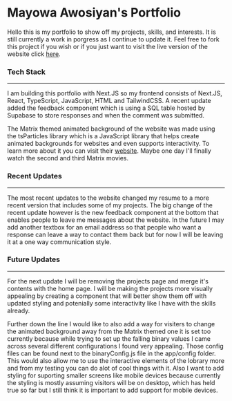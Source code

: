 # Mayowa Awosiyan's Portfolio

Hello this is my portfolio to show off my projects, skills, and interests. It is still currently a work in porgress as I continue to update it. Feel free to fork this project if you wish or if you just want to visit the live version of the website click [here](https://mayowa-awosiyan.vercel.app/).

### Tech Stack

---

I am building this portfolio with Next.JS so my frontend consists of Next.JS, React, TypeScript, JavaScript, HTML and TailwindCSS. A recent update added the feedback component which is using a SQL table hosted by Supabase to store responses and when the comment was submitted.

The Matrix themed animated background of the website was made using the tsParticles library which is a JavaScript library that helps create animated backgrounds for websites and even supports interactivity. To learn more about it you can visit their [website](https://particles.js.org/). Maybe one day I'll finally watch the second and third Matrix movies.

### Recent Updates

---

The most recent updates to the website changed my resume to a more recent version that includes some of my projects. The big change of the recent update however is the new feedback component at the bottom that enables people to leave me messages about the website. In the future I may add another textbox for an email address so that people who want a response can leave a way to contact them back but for now I will be leaving it at a one way communication style.

### Future Updates

---

For the next update I will be removing the projects page and merge it's contents with the home page. I will be making the projects more visually appealing by creating a component that will better show them off with updated styling and potenially some interactivity like I have with the skills already.

Further down the line I would like to also add a way for visiters to change the animated background away from the Matrix themed one it is set too currently because while trying to set up the falling binary values I came across several different configurations I found very appealing. Those config files can be found next to the binaryConfig.js file in the app/config folder. This would also allow me to use the interactive elements of the lobrary more and from my testing you can do alot of cool things with it. Also I want to add styling for suporting smaller screens like mobile devices because currently the styling is mostly assuming visitors will be on desktop, which has held true so far but I still think it is important to add support for mobile devices.
